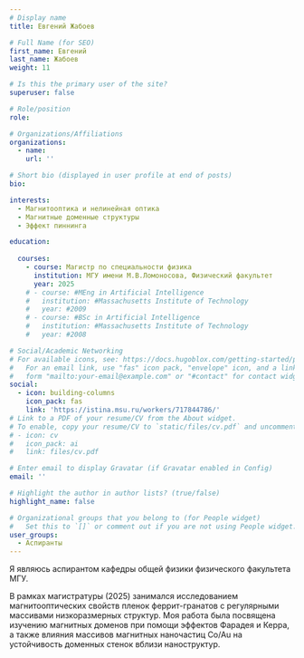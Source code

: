 ```yaml
---
# Display name
title: Евгений Жабоев 

# Full Name (for SEO)
first_name: Евгений 
last_name: Жабоев
weight: 11

# Is this the primary user of the site?
superuser: false

# Role/position
role:

# Organizations/Affiliations
organizations:
  - name: 
    url: ''

# Short bio (displayed in user profile at end of posts)
bio: 

interests:
  - Магнитооптика и нелинейная оптика
  - Магнитные доменные структуры
  - Эффект пиннинга

education:
  
  courses:
    - course: Магистр по специальности физика
      institution: МГУ имени М.В.Ломоносова, Физический факультет
      year: 2025
    # - course: #MEng in Artificial Intelligence
    #   institution: #Massachusetts Institute of Technology
    #   year: #2009
    # - course: #BSc in Artificial Intelligence
    #   institution: #Massachusetts Institute of Technology
    #   year: #2008

# Social/Academic Networking
# For available icons, see: https://docs.hugoblox.com/getting-started/page-builder/#icons
#   For an email link, use "fas" icon pack, "envelope" icon, and a link in the
#   form "mailto:your-email@example.com" or "#contact" for contact widget.
social:
  - icon: building-columns
    icon_pack: fas
    link: 'https://istina.msu.ru/workers/717844786/'  
# Link to a PDF of your resume/CV from the About widget.
# To enable, copy your resume/CV to `static/files/cv.pdf` and uncomment the lines below.
# - icon: cv
#   icon_pack: ai
#   link: files/cv.pdf

# Enter email to display Gravatar (if Gravatar enabled in Config)
email: ''

# Highlight the author in author lists? (true/false)
highlight_name: false

# Organizational groups that you belong to (for People widget)
#   Set this to `[]` or comment out if you are not using People widget.
user_groups:
  - Аспиранты
---
```

<div class='my-box'>

Я являюсь аспирантом кафедры общей физики физического факультета МГУ. 

В рамках магистратуры (2025) занимался исследованием магнитооптических свойств пленок феррит-гранатов с регулярными массивами низкоразмерных структур. 
Моя работа была посвящена изучению магнитных доменов при помощи эффектов Фарадея и Керра, а также влияния массивов магнитных наночастиц Co/Au на устойчивость доменных стенок вблизи наноструктур. 

</div>
